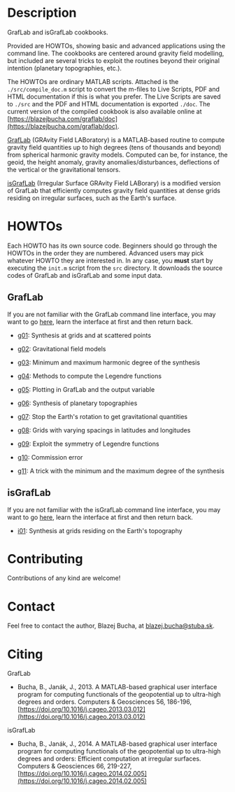 # Description

GrafLab and isGrafLab cookbooks.


Provided are HOWTOs, showing basic and advanced applications using the command
line.  The cookbooks are centered around gravity field modelling, but included
are several tricks to exploit the routines beyond their original intention
(planetary topographies, etc.).


The HOWTOs are ordinary MATLAB scripts.  Attached is the `./src/compile_doc.m`
script to convert the m-files to Live Scripts, PDF and HTML documentation if
this is what you prefer.  The Live Scripts are saved to `./src` and the PDF and
HTML documentation is exported `./doc`.  The current version of the compiled
cookbook is also available online at
[https://blazejbucha.com/graflab/doc](https://blazejbucha.com/graflab/doc).


[GrafLab](https://blazejbucha.com/#GrafLab) (GRAvity Field LABoratory) is
a MATLAB-based routine to compute gravity field quantities up to high degrees
(tens of thousands and beyond) from spherical harmonic gravity models.
Computed can be, for instance, the geoid, the height anomaly, gravity
anomalies/disturbances, deflections of the vertical or the gravitational
tensors.


[isGrafLab](https://blazejbucha.com/#isGrafLab) (Irregular Surface GRAvity
Field LABorary) is a modified version of GrafLab that efficiently computes
gravity field quantities at dense grids residing on irregular surfaces, such as
the Earth's surface.


# HOWTOs

Each HOWTO has its own source code.  Beginners should go through the HOWTOs in
the order they are numbered.  Advanced users may pick whatever HOWTO they are
interested in.  In any case, you **must** start by executing the `init.m`
script from the `src` directory.  It downloads the source codes of GrafLab and
isGrafLab and some input data.


## GrafLab

If you are not familiar with the GrafLab command line interface, you may want
to go [here](doc/graflab.md), learn the interface at first and then return
back.

* [g01](src/howto_g01.m): Synthesis at grids and at scattered points

* [g02](src/howto_g02.m): Gravitational field models

* [g03](src/howto_g03.m): Minimum and maximum harmonic degree of the
  synthesis

* [g04](src/howto_g04.m): Methods to compute the Legendre functions

* [g05](src/howto_g05.m): Plotting in GrafLab and the output variable

* [g06](src/howto_g06.m): Synthesis of planetary topographies

* [g07](src/howto_g07.m): Stop the Earth's rotation to get gravitational
  quantities

* [g08](src/howto_g08.m): Grids with varying spacings in latitudes and
  longitudes

* [g09](src/howto_g09.m): Exploit the symmetry of Legendre functions

* [g10](src/howto_g10.m): Commission error

* [g11](src/howto_g11.m): A trick with the minimum and the maximum degree of
  the synthesis



## isGrafLab

If you are not familiar with the isGrafLab command line interface, you may want
to go [here](doc/isgraflab.md), learn the interface at first and then return
back.

* [i01](src/howto_i01.m): Synthesis at grids residing on the Earth's topography




# Contributing

Contributions of any kind are welcome!






# Contact

Feel free to contact the author, Blazej Bucha, at blazej.bucha@stuba.sk.






# Citing

GrafLab

* Bucha, B., Janák, J., 2013.  A MATLAB-based graphical user interface program
  for computing functionals of the geopotential up to ultra-high degrees and
  orders.  Computers & Geosciences 56, 186-196,
  [https://doi.org/10.1016/j.cageo.2013.03.012](https://doi.org/10.1016/j.cageo.2013.03.012)

isGrafLab

* Bucha, B., Janák, J., 2014.  A MATLAB-based graphical user interface program
  for computing functionals of the geopotential up to ultra-high degrees and
  orders: Efficient computation at irregular surfaces.  Computers & Geosciences
  66, 219-227,
  [https://doi.org/10.1016/j.cageo.2014.02.005](https://doi.org/10.1016/j.cageo.2014.02.005)
